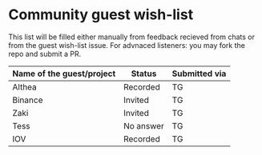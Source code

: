 # Community guest wish-list

This list will be filled either manually from feedback recieved from chats or from the guest wish-list issue. For advnaced listeners: you may fork the repo and submit a PR.

| Name of the guest/project | Status | Submitted via |
|-----------|-------------|-------|
| Althea |  Recorded | TG |
| Binance| Invited | TG |
| Zaki | Invited | TG |
| Tess | No answer | TG |
| IOV | Recorded | TG |
